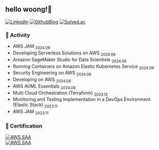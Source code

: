 ## hello woong!👋

[![LinkedIn](https://img.shields.io/badge/-LinkedIn-0077b5?style=round-square&logo=linkedin&logoColor=white&link=https://www.linkedin.com/in/sangwoong-park-4a23422b9)](https://www.linkedin.com/in/sangwoong-park-4a23422b9)
[![GithubBlog](https://img.shields.io/badge/-GithubBlog-6E6E6E?style=round-square&logo=Github&logoColor=white&link=https://xxng1.github.io)](https://xxng1.github.io)
[![Solved.ac](http://mazassumnida.wtf/api/mini/generate_badge?boj=zzmms8)](https://solved.ac/zzmms8)
<!--[![solvedac badge](https://solvedac-readme-badge.vercel.app/api/v1/badge?user=zzmms8&compact=true)](https://solved.ac/zzmms8)-->


### 🚀 Activity
- AWS JAM <sub> 2024.09 </sub>
- Developing Serverless Solutions on AWS <sub> 2024.09 </sub>
- Amazon SageMaker Studio for Data Scientists <sub> 2024.09 </sub>
- Running Containers on Amazon Elastic Kubernetes Service <sub> 2024.09 </sub>
- Security Engineering on AWS <sub> 2024.08 </sub>
- Developing on AWS <sub> 2024.08 </sub>
- AWS AI/ML Essentials <sub> 2024.08 </sub>
- Multi Cloud Orchestration (Terraform) <sub> 2023.12 </sub>
- Monitoring and Testing Implementation in a DevOps Environment (Elastic Stack)  <sub> 2023.11 </sub>
- AWS JAM <sub> 2023.11 </sub>

### 🪪 Certification
<div style="display: flex; flex-direction: row;">
    <a href="https://www.credly.com/badges/2747935d-9415-4e07-bb92-e55b318f1822/public_url"><img alt="AWS SAA" src="https://img.shields.io/badge/AWS-Certified Developer-white?logo=amazon web services&logoColor=white"></a>
</div>
<div style="display: flex; flex-direction: row;">
    <a href="https://www.credly.com/badges/f3d037e2-a9f8-4b7a-ad05-bc174144d196/public_url"><img alt="AWS SAA" src="https://img.shields.io/badge/AWS-Certified Solutions Architect-white?logo=amazon web services&logoColor=white"></a>
</div>


